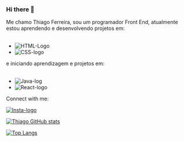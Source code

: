 ### Hi there 👋

Me chamo Thiago Ferreira, sou um programador Front End, atualmente estou aprendendo e desenvolvendo projetos em:
<br>
<br>
  - <img src="https://img.shields.io/badge/HTML5-E34F26?style=for-the-badge&logo=html5&logoColor=white" alt="HTML-Logo" />
  - <img src="https://img.shields.io/badge/CSS3-1572B6?style=for-the-badge&logo=css3&logoColor=white" alt="CSS-logo" />
 
 e iniciando aprendizagem  e projetos em:
 <br>
 <br>
 - <img src="https://img.shields.io/badge/JavaScript-F7DF1E?style=for-the-badge&logo=javascript&logoColor=black" alt="Java-log" />
 - <img src="https://img.shields.io/badge/React-20232A?style=for-the-badge&logo=react&logoColor=61DAFB" alt="React-logo" />
<p>
Connect with me:
  <p>
  
<a href="https://www.instagram.com/thiago.pericles17/">
       <img src= "https://img.shields.io/badge/Instagram-E4405F?style=for-the-badge&logo=instagram&logoColor=white" alt= "Insta-logo" />

  
  [![Thiago GitHub stats](https://github-readme-stats.vercel.app/api?username=Thiago-ferreira17)](https://github.com/anuraghazra/github-readme-stats)
 
  [![Top Langs](https://github-readme-stats.vercel.app/api/top-langs/?username=Thiago-ferreira17)](https://github.com/anuraghazra/github-readme-stats)
